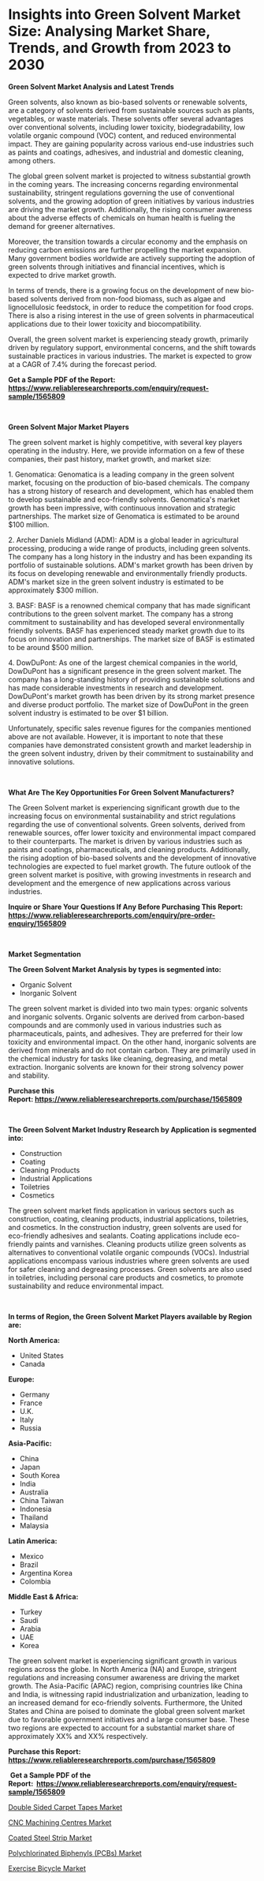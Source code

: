 <p><h1>Insights into Green Solvent Market Size: Analysing Market Share, Trends, and Growth from 2023 to 2030</h1></p><p><strong>Green Solvent Market Analysis and Latest Trends</strong></p>
<p><p>Green solvents, also known as bio-based solvents or renewable solvents, are a category of solvents derived from sustainable sources such as plants, vegetables, or waste materials. These solvents offer several advantages over conventional solvents, including lower toxicity, biodegradability, low volatile organic compound (VOC) content, and reduced environmental impact. They are gaining popularity across various end-use industries such as paints and coatings, adhesives, and industrial and domestic cleaning, among others.</p><p>The global green solvent market is projected to witness substantial growth in the coming years. The increasing concerns regarding environmental sustainability, stringent regulations governing the use of conventional solvents, and the growing adoption of green initiatives by various industries are driving the market growth. Additionally, the rising consumer awareness about the adverse effects of chemicals on human health is fueling the demand for greener alternatives.</p><p>Moreover, the transition towards a circular economy and the emphasis on reducing carbon emissions are further propelling the market expansion. Many government bodies worldwide are actively supporting the adoption of green solvents through initiatives and financial incentives, which is expected to drive market growth.</p><p>In terms of trends, there is a growing focus on the development of new bio-based solvents derived from non-food biomass, such as algae and lignocellulosic feedstock, in order to reduce the competition for food crops. There is also a rising interest in the use of green solvents in pharmaceutical applications due to their lower toxicity and biocompatibility.</p><p>Overall, the green solvent market is experiencing steady growth, primarily driven by regulatory support, environmental concerns, and the shift towards sustainable practices in various industries. The market is expected to grow at a CAGR of 7.4% during the forecast period.</p></p>
<p><strong>Get a Sample PDF of the Report:&nbsp; <a href="https://www.reliableresearchreports.com/enquiry/request-sample/1565809">https://www.reliableresearchreports.com/enquiry/request-sample/1565809</a></strong></p>
<p>&nbsp;</p>
<p><strong>Green Solvent Major Market Players</strong></p>
<p><p>The green solvent market is highly competitive, with several key players operating in the industry. Here, we provide information on a few of these companies, their past history, market growth, and market size:</p><p>1. Genomatica: Genomatica is a leading company in the green solvent market, focusing on the production of bio-based chemicals. The company has a strong history of research and development, which has enabled them to develop sustainable and eco-friendly solvents. Genomatica's market growth has been impressive, with continuous innovation and strategic partnerships. The market size of Genomatica is estimated to be around $100 million.</p><p>2. Archer Daniels Midland (ADM): ADM is a global leader in agricultural processing, producing a wide range of products, including green solvents. The company has a long history in the industry and has been expanding its portfolio of sustainable solutions. ADM's market growth has been driven by its focus on developing renewable and environmentally friendly products. ADM's market size in the green solvent industry is estimated to be approximately $300 million.</p><p>3. BASF: BASF is a renowned chemical company that has made significant contributions to the green solvent market. The company has a strong commitment to sustainability and has developed several environmentally friendly solvents. BASF has experienced steady market growth due to its focus on innovation and partnerships. The market size of BASF is estimated to be around $500 million.</p><p>4. DowDuPont: As one of the largest chemical companies in the world, DowDuPont has a significant presence in the green solvent market. The company has a long-standing history of providing sustainable solutions and has made considerable investments in research and development. DowDuPont's market growth has been driven by its strong market presence and diverse product portfolio. The market size of DowDuPont in the green solvent industry is estimated to be over $1 billion.</p><p>Unfortunately, specific sales revenue figures for the companies mentioned above are not available. However, it is important to note that these companies have demonstrated consistent growth and market leadership in the green solvent industry, driven by their commitment to sustainability and innovative solutions.</p></p>
<p>&nbsp;</p>
<p><strong>What Are The Key Opportunities For Green Solvent Manufacturers?</strong></p>
<p><p>The Green Solvent market is experiencing significant growth due to the increasing focus on environmental sustainability and strict regulations regarding the use of conventional solvents. Green solvents, derived from renewable sources, offer lower toxicity and environmental impact compared to their counterparts. The market is driven by various industries such as paints and coatings, pharmaceuticals, and cleaning products. Additionally, the rising adoption of bio-based solvents and the development of innovative technologies are expected to fuel market growth. The future outlook of the green solvent market is positive, with growing investments in research and development and the emergence of new applications across various industries.</p></p>
<p><strong>Inquire or Share Your Questions If Any Before Purchasing This Report: <a href="https://www.reliableresearchreports.com/enquiry/pre-order-enquiry/1565809">https://www.reliableresearchreports.com/enquiry/pre-order-enquiry/1565809</a></strong></p>
<p>&nbsp;</p>
<p><strong>Market Segmentation</strong></p>
<p><strong>The Green Solvent Market Analysis by types is segmented into:</strong></p>
<p><ul><li>Organic Solvent</li><li>Inorganic Solvent</li></ul></p>
<p><p>The green solvent market is divided into two main types: organic solvents and inorganic solvents. Organic solvents are derived from carbon-based compounds and are commonly used in various industries such as pharmaceuticals, paints, and adhesives. They are preferred for their low toxicity and environmental impact. On the other hand, inorganic solvents are derived from minerals and do not contain carbon. They are primarily used in the chemical industry for tasks like cleaning, degreasing, and metal extraction. Inorganic solvents are known for their strong solvency power and stability.</p></p>
<p><strong>Purchase this Report:&nbsp;<a href="https://www.reliableresearchreports.com/purchase/1565809">https://www.reliableresearchreports.com/purchase/1565809</a></strong></p>
<p>&nbsp;</p>
<p><strong>The Green Solvent Market Industry Research by Application is segmented into:</strong></p>
<p><ul><li>Construction</li><li>Coating</li><li>Cleaning Products</li><li>Industrial Applications</li><li>Toiletries</li><li>Cosmetics</li></ul></p>
<p><p>The green solvent market finds application in various sectors such as construction, coating, cleaning products, industrial applications, toiletries, and cosmetics. In the construction industry, green solvents are used for eco-friendly adhesives and sealants. Coating applications include eco-friendly paints and varnishes. Cleaning products utilize green solvents as alternatives to conventional volatile organic compounds (VOCs). Industrial applications encompass various industries where green solvents are used for safer cleaning and degreasing processes. Green solvents are also used in toiletries, including personal care products and cosmetics, to promote sustainability and reduce environmental impact.</p></p>
<p>&nbsp;</p>
<p><strong>In terms of Region, the Green Solvent Market Players available by Region are:</strong></p>
<p>
    <p> <strong> North America: </strong>
        <ul>
            <li>United States</li>
            <li>Canada</li>
        </ul>
        </p> 
    <p> <strong> Europe: </strong>
        <ul>
            <li>Germany</li>
            <li>France</li>
            <li>U.K.</li>
            <li>Italy</li>
            <li>Russia</li>
        </ul>
        </p> 
    <p> <strong> Asia-Pacific: </strong>
        <ul>
            <li>China</li>
            <li>Japan</li>
            <li>South Korea</li>
            <li>India</li>
            <li>Australia</li>
            <li>China Taiwan</li>
            <li>Indonesia</li>
            <li>Thailand</li>
            <li>Malaysia</li>
        </ul>
        </p> 
    <p> <strong> Latin America: </strong>
        <ul>
            <li>Mexico</li>
            <li>Brazil</li>
            <li>Argentina Korea</li>
            <li>Colombia</li>
        </ul>
        </p> 
    <p> <strong> Middle East & Africa: </strong>
        <ul>
            <li>Turkey</li>
            <li>Saudi</li>
            <li>Arabia</li>
            <li>UAE</li>
            <li>Korea</li>
        </ul>
    </p>
    </p>
<p><p>The green solvent market is experiencing significant growth in various regions across the globe. In North America (NA) and Europe, stringent regulations and increasing consumer awareness are driving the market growth. The Asia-Pacific (APAC) region, comprising countries like China and India, is witnessing rapid industrialization and urbanization, leading to an increased demand for eco-friendly solvents. Furthermore, the United States and China are poised to dominate the global green solvent market due to favorable government initiatives and a large consumer base. These two regions are expected to account for a substantial market share of approximately XX% and XX% respectively.</p></p>
<p><strong>Purchase this Report: <a href="https://www.reliableresearchreports.com/purchase/1565809">https://www.reliableresearchreports.com/purchase/1565809</a></strong></p>
<p>&nbsp;<strong>Get a Sample PDF of the Report:&nbsp;&nbsp;<a href="https://www.reliableresearchreports.com/enquiry/request-sample/1565809">https://www.reliableresearchreports.com/enquiry/request-sample/1565809</a></strong></p>
<p><strong></strong></p>
<p><p><a href="https://www.linkedin.com/pulse/double-sided-carpet-tapes-market-size-share-global-analysis-lukoe/">Double Sided Carpet Tapes Market</a></p><p><a href="https://medium.com/@azadyoi012547/cnc-machining-centres-market-insights-into-market-cagr-market-trends-and-growth-strategies-27f67671922a">CNC Machining Centres Market</a></p><p><a href="https://github.com/lilstefpacute/Market-Research-Report-List-1/blob/main/coated-steel-strip-market.md">Coated Steel Strip Market</a></p><p><a href="https://www.linkedin.com/pulse/polychlorinated-biphenyls-pcbs-market-size-share-global-analysis-jhhde/">Polychlorinated Biphenyls (PCBs) Market</a></p><p><a href="https://medium.com/@adiroy75486/exercise-bicycle-market-trends-forecast-and-competitive-analysis-to-2030-84e07eed8746">Exercise Bicycle Market</a></p></p>